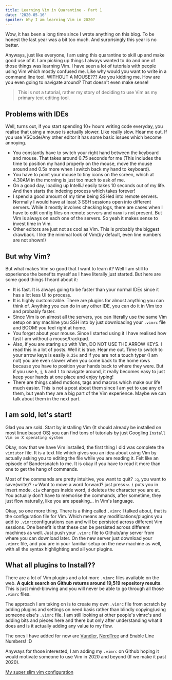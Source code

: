```yaml
---
title: Learning Vim in Quarantine - Part 1
date: '2020-05-16'
spoiler: Why I am learning Vim in 2020?
---
```




Wow, it has been a long time since I wrote anything on this blog. To be honest the last year was a bit too much. And surprisingly this year is no better.


Anyways, just like everyone, I am using this quarantine to skill up and make good use of it. I am picking up things I always wanted to do and one of those things was learning Vim.
I have seen a lot of tutorials with people using Vim which mostly confused me. Like why would you want to write in a command line tool. WITHOUT A MOUSE??? Are you kidding me. How are you even going to navigate around? That doesn't even make sense! 

> This is not a tutorial, rather my story of deciding to use Vim as my primary text editing tool. 

## Problems with IDEs

Well, turns out, if you start spending 10+ hours writing code everyday, you realise that using a mouse is actually slower. Like really slow. Hear me out. If you use VSCode/Any other editor it has some basic issues which become annoying. 
- You constantly have to switch your right hand between the keyboard and mouse. That takes around 0.75 seconds for me (This includes the time to position my hand properly on the mouse, move the mouse around and 0.5s more when I switch back my hand to keyboard).
- You have to point your mouse to tiny icons on the screen, which at 4.30AM in the morning is just too much to ask of me.
- On a good day, loading up IntelliJ easily takes 10 seconds out of my life. And then starts the indexing process which takes forever!
- I spend a good amount of my time being SSHed into remote servers. Normally I would have at least 3 SSH sessions open into different servers. While it mostly involves checking logs, there are cases when I have to edit config files on remote servers and `nano` is not present. But Vim is always on each one of the servers. So yeah it makes sense to invest time in Vim.
- Other editors are just not as cool as Vim. This is probably the biggest drawback. I like the minimal look of Vim(by default, even line numbers are not shown!)

## But why Vim?

But what makes Vim so good that I want to learn it? Well I am still to experience the benefits myself as I have literally just started. But here are some good things I heard about it:
- It is fast. It is always going to be faster than your normal IDEs since it has a lot less UI to process.
- It is highly customizable. There are plugins for almost anything you can think of. Anything you can do in any other IDE, you can do it in Vim too and probably faster. 
- Since Vim is on almost all the servers, you can literally use the same Vim setup on any machine you SSH into by just downloading your `.vimrc` file and BOOM! you feel right at home.
- You forget about your mouse. Since I started using it I have realised how fast I am without a mouse/trackpad. 
- Also, if you are staring up with Vim, DO NOT USE THE ARROW KEYS. I read this in a lot of posts. Well it is true. Hear me out. Time to switch to your arrow keys is easily `0.25s` and if you are not a touch typer (I am not) you are even slower when you come back to the home rows because you have to position your hands back to where they were. But if you use `h`, `j`, `k` and `l` to navigate around, it really becomes easy to just keep your hands at one place and enjoy typing!
- There are things called motions, tags and macros which make our life much easier. This is not a post about them since I am yet to use any of them, but yeah they are a big part of the Vim experience. Maybe we can talk about them in the next part.

## I am sold, let's start!

Glad you are sold. Start by installing Vim (It should already be installed on most linux based OS) you can find tons of tutorials by just Googling `Install Vim on X operating system`

Okay, now that we have Vim installed, the first thing I did was complete the `vimtutor` file. It is a text file which gives you an idea about using Vim by actually asking you to editing the file while you are reading it. Felt like an episode of Bandersnatch to me. It is okay if you have to read it more than one to get the hang of commands.

Most of the commands are pretty intuitive, you want to quit? `:q`, you want to save(write)? `:w` Want to move a word forward? just press `w`. `i` puts you in insert mode. `ciw` changes inside word, `d` deletes the character you are at. You actually don't have to memorise the commands, after sometime, they just flow naturally, like you are speaking... in Vim's language.

Okay, so one more thing. There is a thing called `.vimrc` I talked about, that is the configuration file for Vim. Which means any modifications/plugins you add to `.vimrc`configurations can and will be persisted across different Vim sessions. One benefit is that these can be persisted across different machines as well. Just push your `.vimrc` file to Github/any server from where you can download later. On the new server just download your `.vimrc` file, and you are in your familiar setup on the new machine as well, with all the syntax highlighting and all your plugins.

## What all plugins to Install??

There are a lot of Vim plugins and a lot more `.vimrc` files available on the web. **A quick search on Github returns around 19,519 repository results**. This is just mind-blowing and you will never be able to go through all those `.vimrc` files. 

The approach I am taking on is to create my own `.vimrc` file from scratch by adding plugins and settings on need basis rather than blindly copying/using someone else's `.vimrc` file. I am still looking at other people's vimrc's and adding bits and pieces here and there but only after understanding what it does and is it actually adding any value to my flow.

The ones I have added for now are [Vundler](https://github.com/VundleVim/Vundle.vim), [NerdTree](https://github.com/preservim/nerdtree) and Enable Line Numbers! :D

Anyways for those interested, I am adding my `.vimrc` on Github hoping it would motivate someone to use Vim in 2020 and beyond (If we make it past 2020).


[My super slim vim configuration](https://github.com/anamritraj/vimrc) 

